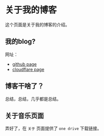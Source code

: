 # 关于我的博客

这个页面是关于我的博客的介绍。

## 我的blog?

网址：
- [github page](https://blog.lhf.us.kg/)
- [cloudflare page](https://hexo.lhf.us.kg/)

## 博客干啥了？

总结，总结，几乎都是总结。

## 关于音乐页面

弄好了，在 `关于` 页面提供了 `one drive` 下载链接。
